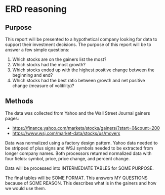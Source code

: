 # ERD reasoning

## Purpose

This report will be presented to a hypothetical company looking for data to support their investment decisions. The purpose of this report will be to answer a few simple questions:

1. Which stocks are on the gainers list the most?
2. Which stocks had the most growth?
3. Which stocks ended up with the highest positive change between the beginning and end?
4. Which stocks had the best ratio between growth and net positive change (measure of volitility)?

## Methods

The data was collected from Yahoo and the Wall Street Journal gainers pages:

- https://finance.yahoo.com/markets/stocks/gainers/?start=0&count=200
- https://www.wsj.com/market-data/stocks/us/movers

Data was normalized using a factory design pattern. Yahoo data needed to be stripped of plus signs and WSJ symbols needed to be extracted from longer company names. Both processors returned normalized data with four fields: symbol, price, price change, and percent change.

Data will be processed into INTERMEDIATE TABLES for SOME PURPOSE.

The final tables will be SOME FORMAT. This answers MY QUESTIONS because of SOME REASON. This describes what is in the gainers and how we would use them.
